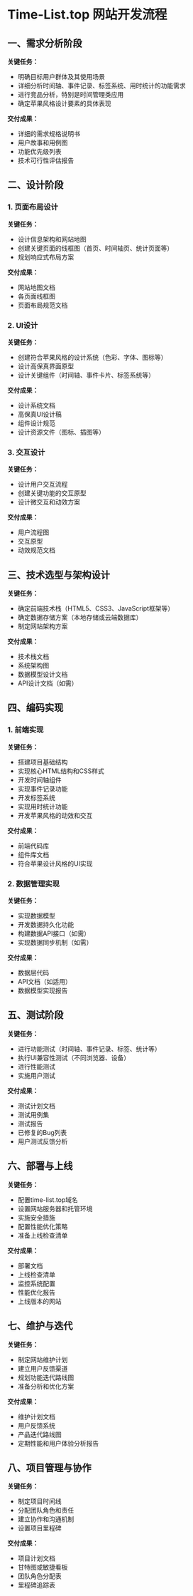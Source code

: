 # Time-List.top 网站开发流程

## 一、需求分析阶段

**关键任务：**
- 明确目标用户群体及其使用场景
- 详细分析时间轴、事件记录、标签系统、用时统计的功能需求
- 进行竞品分析，特别是时间管理类应用
- 确定苹果风格设计要素的具体表现

**交付成果：**
- 详细的需求规格说明书
- 用户故事和用例图
- 功能优先级列表
- 技术可行性评估报告

## 二、设计阶段

### 1. 页面布局设计

**关键任务：**
- 设计信息架构和网站地图
- 创建关键页面的线框图（首页、时间轴页、统计页面等）
- 规划响应式布局方案

**交付成果：**
- 网站地图文档
- 各页面线框图
- 页面布局规范文档

### 2. UI设计

**关键任务：**
- 创建符合苹果风格的设计系统（色彩、字体、图标等）
- 设计高保真界面原型
- 设计关键组件（时间轴、事件卡片、标签系统等）

**交付成果：**
- 设计系统文档
- 高保真UI设计稿
- 组件设计规范
- 设计资源文件（图标、插图等）

### 3. 交互设计

**关键任务：**
- 设计用户交互流程
- 创建关键功能的交互原型
- 设计微交互和动效方案

**交付成果：**
- 用户流程图
- 交互原型
- 动效规范文档

## 三、技术选型与架构设计

**关键任务：**
- 确定前端技术栈（HTML5、CSS3、JavaScript框架等）
- 确定数据存储方案（本地存储或云端数据库）
- 制定网站架构方案

**交付成果：**
- 技术栈文档
- 系统架构图
- 数据模型设计文档
- API设计文档（如需）

## 四、编码实现

### 1. 前端实现

**关键任务：**
- 搭建项目基础结构
- 实现核心HTML结构和CSS样式
- 开发时间轴组件
- 实现事件记录功能
- 开发标签系统
- 实现用时统计功能
- 开发苹果风格的动效和交互

**交付成果：**
- 前端代码库
- 组件库文档
- 符合苹果设计风格的UI实现

### 2. 数据管理实现

**关键任务：**
- 实现数据模型
- 开发数据持久化功能
- 构建数据API接口（如需）
- 实现数据同步机制（如需）

**交付成果：**
- 数据层代码
- API文档（如适用）
- 数据模型实现报告

## 五、测试阶段

**关键任务：**
- 进行功能测试（时间轴、事件记录、标签、统计等）
- 执行UI兼容性测试（不同浏览器、设备）
- 进行性能测试
- 实施用户测试

**交付成果：**
- 测试计划文档
- 测试用例集
- 测试报告
- 已修复的Bug列表
- 用户测试反馈分析

## 六、部署与上线

**关键任务：**
- 配置time-list.top域名
- 设置网站服务器和托管环境
- 实施安全措施
- 配置性能优化策略
- 准备上线检查清单

**交付成果：**
- 部署文档
- 上线检查清单
- 监控系统配置
- 性能优化报告
- 上线版本的网站

## 七、维护与迭代

**关键任务：**
- 制定网站维护计划
- 建立用户反馈渠道
- 规划功能迭代路线图
- 准备分析和优化方案

**交付成果：**
- 维护计划文档
- 用户反馈系统
- 产品迭代路线图
- 定期性能和用户体验分析报告

## 八、项目管理与协作

**关键任务：**
- 制定项目时间线
- 分配团队角色和责任
- 建立协作和沟通机制
- 设置项目里程碑

**交付成果：**
- 项目计划文档
- 甘特图或敏捷看板
- 团队角色分配表
- 里程碑追踪表 
